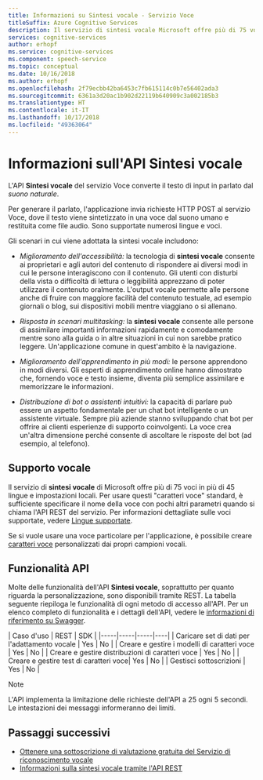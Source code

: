 ```yaml
---
title: Informazioni su Sintesi vocale - Servizio Voce
titleSuffix: Azure Cognitive Services
description: Il servizio di sintesi vocale Microsoft offre più di 75 voci in più di 45 lingue e impostazioni locali. Per usare caratteri voce standard, è sufficiente specificare il nome della voce con pochi altri parametri quando si chiama il servizio Voce.
services: cognitive-services
author: erhopf
ms.service: cognitive-services
ms.component: speech-service
ms.topic: conceptual
ms.date: 10/16/2018
ms.author: erhopf
ms.openlocfilehash: 2f79ecbb42ba6453c7fb615114c0b7e56402ada3
ms.sourcegitcommit: 6361a3d20ac1b902d22119b640909c3a002185b3
ms.translationtype: HT
ms.contentlocale: it-IT
ms.lasthandoff: 10/17/2018
ms.locfileid: "49363064"
---
```

# <a name="about-the-text-to-speech-api"></a>Informazioni sull'API Sintesi vocale

L'API **Sintesi vocale** del servizio Voce converte il testo di input in parlato dal *suono naturale*.

Per generare il parlato, l'applicazione invia richieste HTTP POST al servizio Voce, dove il testo viene sintetizzato in una voce dal suono umano e restituita come file audio. Sono supportate numerosi lingue e voci.

Gli scenari in cui viene adottata la sintesi vocale includono:

* *Miglioramento dell'accessibilità:* la tecnologia di **sintesi vocale** consente ai proprietari e agli autori del contenuto di rispondere ai diversi modi in cui le persone interagiscono con il contenuto. Gli utenti con disturbi della vista o difficoltà di lettura o leggibilità apprezzano di poter utilizzare il contenuto oralmente. L'output vocale permette alle persone anche di fruire con maggiore facilità del contenuto testuale, ad esempio giornali o blog, sui dispositivi mobili mentre viaggiano o si allenano.

* *Risposta in scenari multitasking:* la **sintesi vocale** consente alle persone di assimilare importanti informazioni rapidamente e comodamente mentre sono alla guida o in altre situazioni in cui non sarebbe pratico leggere. Un'applicazione comune in quest'ambito è la navigazione.

* *Miglioramento dell'apprendimento in più modi:* le persone apprendono in modi diversi. Gli esperti di apprendimento online hanno dimostrato che, fornendo voce e testo insieme, diventa più semplice assimilare e memorizzare le informazioni.

* *Distribuzione di bot o assistenti intuitivi:* la capacità di parlare può essere un aspetto fondamentale per un chat bot intelligente o un assistente virtuale. Sempre più aziende stanno sviluppando chat bot per offrire ai clienti esperienze di supporto coinvolgenti. La voce crea un'altra dimensione perché consente di ascoltare le risposte del bot (ad esempio, al telefono).

## <a name="voice-support"></a>Supporto vocale

Il servizio di **sintesi vocale** di Microsoft offre più di 75 voci in più di 45 lingue e impostazioni locali. Per usare questi "caratteri voce" standard, è sufficiente specificare il nome della voce con pochi altri parametri quando si chiama l'API REST del servizio. Per informazioni dettagliate sulle voci supportate, vedere [Lingue supportate](language-support.md#text-to-speech).

Se si vuole usare una voce particolare per l'applicazione, è possibile creare [caratteri voce](how-to-customize-voice-font.md) personalizzati dai propri campioni vocali.

## <a name="api-capabilities"></a>Funzionalità API

Molte delle funzionalità dell'API **Sintesi vocale**, soprattutto per quanto riguarda la personalizzazione, sono disponibili tramite REST. La tabella seguente riepiloga le funzionalità di ogni metodo di accesso all'API. Per un elenco completo di funzionalità e i dettagli dell'API, vedere le [informazioni di riferimento su Swagger](https://westus.cris.ai/swagger/ui/index).

| Caso d'uso | REST | SDK |
|-----|-----|-----|----|
| Caricare set di dati per l'adattamento vocale | Yes | No  |
| Creare e gestire i modelli di caratteri voce | Yes | No  |
| Creare e gestire distribuzioni di caratteri voce | Yes | No  |
| Creare e gestire test di caratteri voce| Yes | No  |
| Gestisci sottoscrizioni | Yes | No  |

> [!NOTE]
> L'API implementa la limitazione delle richieste dell'API a 25 ogni 5 secondi. Le intestazioni dei messaggi informeranno dei limiti.

## <a name="next-steps"></a>Passaggi successivi

* [Ottenere una sottoscrizione di valutazione gratuita del Servizio di riconoscimento vocale](https://azure.microsoft.com/try/cognitive-services/)
* [Informazioni sulla sintesi vocale tramite l'API REST](how-to-text-to-speech.md)
